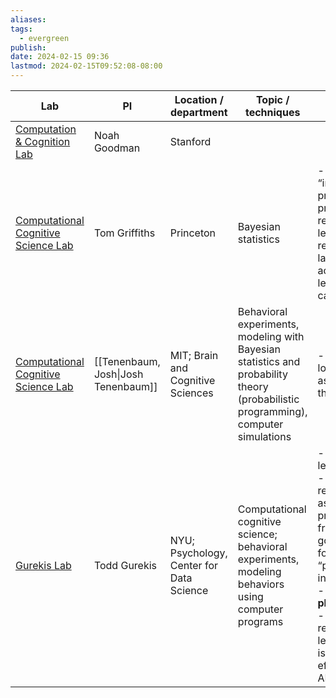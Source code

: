 ```yaml
---
aliases: 
tags:
  - evergreen
publish: 
date: 2024-02-15 09:36
lastmod: 2024-02-15T09:52:08-08:00
---
```

| Lab | PI | Location / department | Topic / techniques | Ongoing projects | Additional notes |
| ---- | ---- | ---- | ---- | ---- | ---- |
| [Computation & Cognition Lab](https://cocolab.stanford.edu/) | Noah Goodman | Stanford |  |  |  |
| [Computational Cognitive Science Lab](https://cocosci.princeton.edu/index.php) | Tom Griffiths | Princeton | Bayesian statistics | - Focus on “inductive problems”: probabilistic reasoning, learning causal relationships, language acquisition, learning categories | - Wrote book “Algorithms to Live By” |
| [Computational Cognitive Science Lab](https://cocosci.mit.edu/) | [[Tenenbaum, Josh\|Josh Tenenbaum]] | MIT; Brain and Cognitive Sciences | Behavioral experiments, modeling with Bayesian statistics and probability theory (probabilistic programming), computer simulations | - Hard to tell; a lot of people associated with the lab! | - Need time to parse through research projects |
| [Gurekis Lab](https://gureckislab.org/) | Todd Gurekis | NYU; Psychology, Center for Data Science | Computational cognitive science; behavioral experiments, modeling behaviors using computer programs | - Active learning <br>- Mental representations as symbolic programs: framing human goal generation formally as “program induction”<br>- **Intuitive physics**<br>- Human reinforcement learning: how is this more efficient than AI? | - Collaborations with Brenden Lake, Guy Davidson, Josh Tenenbaum |
